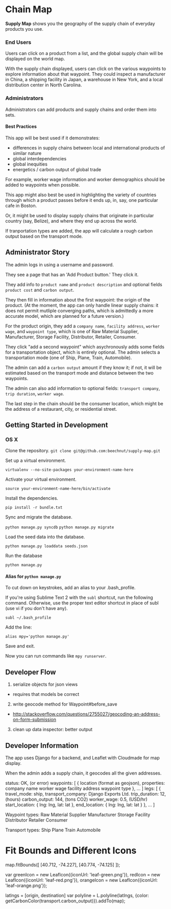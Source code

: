 Chain Map
==========

__Supply Map__ shows you the geography of the supply chain of everyday products you use.

### End Users

Users can click on a product from a list, and the global supply chain will be displayed on the world map.

With the supply chain displayed, users can click on the various waypoints to explore information about that waypoint. They could inspect a manufacturer in China, a shipping facility in Japan, a warehouse in New York, and a local distribution center in North Carolina.

### Administrators

Administrators can add products and supply chains and order them into sets.

#### Best Practices

This app will be best used if it demonstrates:

+ differences in supply chains between local and international products of similar nature
+ global interdependencies
+ global inequities
+ energetics / carbon output of global trade

For example, worker wage information and worker demographics should be added to waypoints when possible.

This app might also best be used in highlighting the variety of countries through which a product passes before it ends up, in, say, one particular cafe in Boston.

Or, it might be used to display supply chains that originate in particular country (say, Belize), and where they end up across the world.

If tranportation types are added, the app will calculate a rough carbon output based on the transport mode.



Administrator Story
-------------------
The admin logs in using a username and password.

They see a page that has an 'Add Product button.' They click it.

They add info to `product name` and `product description` and optional fields `product cost` and `carbon output`.

They then fill in information about the first waypoint: the origin of the product. (At the moment, the app can only handle linear supply chains: it does not permit mutliple converging paths, which is admittedly a more accurate model, which are planned for a future version.)

For the product origin, they add a `company name`, `facility address`, `worker wage`, and `waypoint type`, which is one of Raw Material Supplier, Manufacturer, Storage Facility, Distributor, Retailer, Consumer.

They click "add a second waypoint" which asychronously adds some fields for a transportation object, which is entirely optional. The admin selects a transportation mode (one of Ship, Plane, Train, Automobile).

The admin can add a `carbon output` amount if they know it; if not, it will be estimated based on the transport mode and distance between the two waypoints.

The admin can also add information to optional fields: `transport company`, `trip duration`, `worker wage`.

The last step in the chain should be the consumer location, which might be the address of a restaurant, city, or residential street.

Getting Started in Development
------------------------------
### OS X

Clone the repository.
`git clone git@github.com:beechnut/supply-map.git`

Set up a virtual environment.

`virtualenv --no-site-packages your-environment-name-here`

Activate your virtual environment.

`source your-environment-name-here/bin/activate`

Install the dependencies.

`pip install -r bundle.txt`

Sync and migrate the database.

`python manage.py syncdb`
`python manage.py migrate`

Load the seed data into the database.

`python manage.py loaddata seeds.json`

Run the database

`python manage.py `

#### Alias for `python manage.py`

To cut down on keystrokes, add an alias to your .bash_profile.

If you're using Sublime Text 2 with the `subl` shortcut, run the following command. Otherwise, use the proper text editor shortcut in place of subl (use vi if you don't have any).

`subl ~/.bash_profile`

Add the line:

`alias mpy='python manage.py'`

Save and exit.

Now you can run commands like `mpy runserver`.

Developer Flow
--------------

1. serialize objects for json views
  + requires that models be correct

2. write geocode method for Waypoint#before_save
  + http://stackoverflow.com/questions/2755027/geocoding-an-address-on-form-submission

3. clean up data inspector: better output

Developer Information
---------------------

The app uses Django for a backend, and Leaflet with Cloudmade for map display.

When the admin adds a supply chain, it geocodes all the given addresses.

status: OK, (or error)
waypoints:
[
  {
    location (format as geojson),
      properties:
        company name
        worker wage
        facility address
        waypoint type
  },
  ...
]
legs:
[
  {
    travel_mode: ship,
    transport_company: Django Exports Ltd.
    trip_duration: 12, (hours)
    carbon_output: 144, (tons CO2)
    worker_wage: 0.5, (USD/hr)
    start_location: {
      lng: lng,
      lat: lat
    },
    end_location: {
      lng: lng,
      lat: lat
    }
  },
  ...
]

Waypoint types:
  Raw Material Supplier
  Manufacturer
  Storage Facility
  Distributor
  Retailer
  Consumer

Transport types:
  Ship
  Plane
  Train
  Automobile



Fit Bounds and Different Icons
==============================

map.fitBounds([
    [40.712, -74.227],
    [40.774, -74.125]
]);

var greenIcon = new LeafIcon({iconUrl: 'leaf-green.png'}),
    redIcon = new LeafIcon({iconUrl: 'leaf-red.png'}),
    orangeIcon = new LeafIcon({iconUrl: 'leaf-orange.png'});

latlngs = [origin, destination]
var polyline = L.polyline(latlngs, {color: getCarbonColor(transport.carbon_output)}).addTo(map);